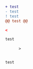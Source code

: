 ```diff
+ test
- test
! test
@@ test @@
```

```html
<

test
      
      >
```

```css

test

```

